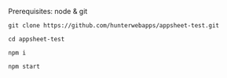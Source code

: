Prerequisites: node & git

`git clone https://github.com/hunterwebapps/appsheet-test.git`

`cd appsheet-test`

`npm i`

`npm start`
